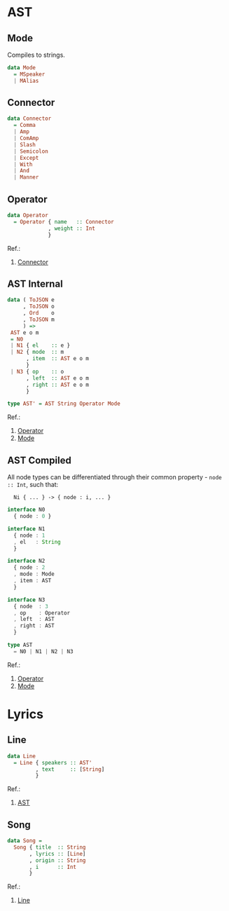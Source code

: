 # AST
## Mode
Compiles to strings.
```hs
data Mode 
  = MSpeaker 
  | MAlias
```

## Connector
```hs
data Connector
  = Comma
  | Amp
  | ComAmp
  | Slash
  | Semicolon
  | Except 
  | With 
  | And 
  | Manner
```
## Operator
```hs
data Operator 
  = Operator { name   :: Connector
             , weight :: Int
             }
```
Ref.:
1. [Connector](#connector)


## AST Internal
```hs
data ( ToJSON e
     , ToJSON o 
     , Ord    o
     , ToJSON m
     ) =>
 AST e o m
 = N0
 | N1 { el    :: e }
 | N2 { mode  :: m 
      , item  :: AST e o m
      }
 | N3 { op    :: o 
      , left  :: AST e o m
      , right :: AST e o m
      }

type AST' = AST String Operator Mode
```
Ref.:
1. [Operator](#operator)
2. [Mode](#mode)  


## AST Compiled
All node types can be differentiated through their common property - `node :: Int`, such that:
```
  Ni { ... } -> { node : i, ... }
```
  
```ts
interface N0 
  { node : 0 }

interface N1 
  { node : 1
  , el   : String
  }

interface N2
  { node : 2
  , mode : Mode
  , item : AST
  }

interface N3 
  { node  : 3
  , op    : Operator
  , left  : AST
  , right : AST
  }

type AST 
  = N0 | N1 | N2 | N3
```
Ref.:
1. [Operator](#operator)
2. [Mode](#mode)   


# Lyrics
## Line
```hs
data Line
  = Line { speakers :: AST'
         , text     :: [String]
         }
```
Ref.:
1. [AST](#ast-compiled)


## Song
```hs
data Song = 
  Song { title  :: String
       , lyrics :: [Line]
       , origin :: String
       , i      :: Int
       }
```  

Ref.:
1. [Line](#line) 
